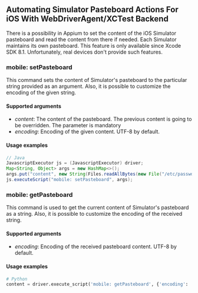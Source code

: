 ## Automating Simulator Pasteboard Actions For iOS With WebDriverAgent/XCTest Backend

There is a possibility in Appium to set the content of the iOS Simulator pasteboard
and read the content from there if needed. Each Simulator maintains its own pasteboard.
This feature is only available since Xcode SDK 8.1.
Unfortunately, real devices don't provide such features.


### mobile: setPasteboard

This command sets the content of Simulator's pasteboard to the particular string
provided as an argument. Also, it is possible to customize the encoding of the given
string.

#### Supported arguments

 * _content_: The content of the pasteboard. The previous content is going
 to be overridden. The parameter is mandatory
 * _encoding_: Encoding of the given content. UTF-8 by default.

#### Usage examples

```java
// Java
JavascriptExecutor js = (JavascriptExecutor) driver;
Map<String, Object> args = new HashMap<>();
args.put("content", new String(Files.readAllBytes(new File("/etc/passwd").toPath()), Charset.forName("latin-1")));
js.executeScript("mobile: setPasteboard", args);
```


### mobile: getPasteboard

This command is used to get the current content of Simulator's pasteboard as
a string. Also, it is possible to customize the encoding of the received
string.

#### Supported arguments

 * _encoding_: Encoding of the received pasteboard content. UTF-8 by default.

#### Usage examples

```python
# Python
content = driver.execute_script('mobile: getPasteboard', {'encoding': 'shift-jis'});
```
